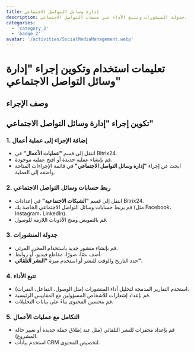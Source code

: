 ```yaml
---
title: إدارة وسائل التواصل الاجتماعي
description: جدولة المنشورات وتتبع الأداء عبر منصات التواصل الاجتماعي.
categories: 
  - 'category_2'
  - 'badge_2'
avatar: '/activities/SocialMediaManagement.webp'
---
```


# تعليمات استخدام وتكوين إجراء "إدارة وسائل التواصل الاجتماعي"

## وصف الإجراء

## **تكوين إجراء "إدارة وسائل التواصل الاجتماعي"**

### 1. إضافة الإجراء إلى عملية أعمال
- انتقل إلى قسم **"عمليات الأعمال"** في Bitrix24.
- قم بإنشاء عملية جديدة أو افتح عملية موجودة.
- ابحث عن إجراء **"إدارة وسائل التواصل الاجتماعي"** في قائمة الإجراءات المتاحة وأضفه إلى العملية.

### 2. ربط حسابات وسائل التواصل الاجتماعي
- انتقل إلى قسم **"الشبكات الاجتماعية"** في إعدادات Bitrix24.
- قم بربط حسابات وسائل التواصل الاجتماعي الخاصة بك (مثل Facebook، Instagram، LinkedIn).
- قم بالتفويض ومنح الأذونات اللازمة للوصول.

### 3. جدولة المنشورات
- قم بإنشاء منشور جديد باستخدام المحرر المرئي.
- أضف نصًا، صورًا، مقاطع فيديو، أو روابط.
- حدد التاريخ والوقت للنشر أو استخدم ميزة **"النشر التلقائي"**.

### 4. تتبع الأداء
- استخدم التقارير المدمجة لتحليل أداء المنشورات (مثل الوصول، التفاعل، النقرات).
- قم بإعداد إشعارات للأشخاص المسؤولين مع المقاييس الرئيسية.
- قم بتحسين المحتوى بناءً على بيانات التحليلات.

### 5. التكامل مع عمليات الأعمال
- قم بإعداد محفزات للنشر التلقائي (مثل عند إطلاق حملة جديدة أو تغيير حالة المشروع).
- استخدم بيانات CRM لتخصيص المحتوى.